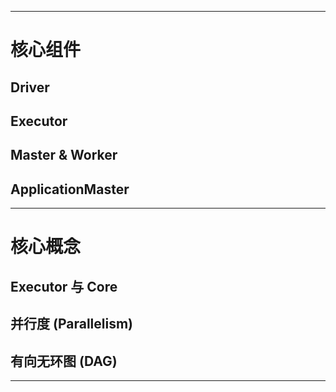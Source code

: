


---

# 核心组件

## Driver

## Executor

## Master & Worker

## ApplicationMaster

---

# 核心概念

## Executor 与 Core

## 并行度 (Parallelism)

## 有向无环图 (DAG)

---
